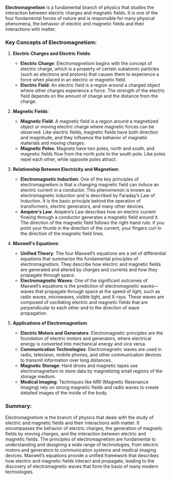 **Electromagnetism** is a fundamental branch of physics that studies the interaction between electric charges and magnetic fields. It is one of the four fundamental forces of nature and is responsible for many physical phenomena,  the behavior of electric and magnetic fields and their interactions with matter.

### Key Concepts of Electromagnetism:

1. **Electric Charges and Electric Fields**:
   - **Electric Charge**: Electromagnetism begins with the concept of electric charge, which is a property of certain subatomic particles (such as electrons and protons) that causes them to experience a force when placed in an electric or magnetic field.
   - **Electric Field**: An electric field is a region around a charged object where other charges experience a force. The strength of the electric field depends on the amount of charge and the distance from the charge.

2. **Magnetic Fields**:
   - **Magnetic Field**: A magnetic field is a region around a magnetized object or moving electric charge where magnetic forces can be observed. Like electric fields, magnetic fields have both direction and magnitude, and they influence the behavior of magnetic materials and moving charges.
   - **Magnetic Poles**: Magnets have two poles, north and south, and magnetic fields flow from the north pole to the south pole. Like poles repel each other, while opposite poles attract.

3. **Relationship Between Electricity and Magnetism**:
   - **Electromagnetic Induction**: One of the key principles of electromagnetism is that a changing magnetic field can induce an electric current in a conductor. This phenomenon is known as electromagnetic induction and is described by Faraday’s Law of Induction. It is the basic principle behind the operation of transformers, electric generators, and many other devices.
   - **Ampère's Law**: Ampère’s Law describes how an electric current flowing through a conductor generates a magnetic field around it. The direction of the magnetic field follows the right-hand rule: if you point your thumb in the direction of the current, your fingers curl in the direction of the magnetic field lines.

4. **Maxwell's Equations**:
   - **Unified Theory**: The four Maxwell’s equations are a set of differential equations that summarize the fundamental principles of electromagnetism. They describe how electric and magnetic fields are generated and altered by charges and currents and how they propagate through space.
   - **Electromagnetic Waves**: One of the significant outcomes of Maxwell’s equations is the prediction of electromagnetic waves—waves that propagate through space at the speed of light, such as radio waves, microwaves, visible light, and X-rays. These waves are composed of oscillating electric and magnetic fields that are perpendicular to each other and to the direction of wave propagation.

5. **Applications of Electromagnetism**:
   - **Electric Motors and Generators**: Electromagnetic principles are the foundation of electric motors and generators, where electrical energy is converted into mechanical energy and vice versa.
   - **Communication Technologies**: Electromagnetic waves are used in radio, television, mobile phones, and other communication devices to transmit information over long distances.
   - **Magnetic Storage**: Hard drives and magnetic tapes use electromagnetism to store data by magnetizing small regions of the storage medium.
   - **Medical Imaging**: Techniques like MRI (Magnetic Resonance Imaging) rely on strong magnetic fields and radio waves to create detailed images of the inside of the body.

### Summary:
Electromagnetism is the branch of physics that deals with the study of electric and magnetic fields and their interactions with matter. It encompasses the behavior of electric charges, the generation of magnetic fields by moving charges, and the interaction between electric and magnetic fields. The principles of electromagnetism are fundamental to understanding and designing a wide range of technologies, from electric motors and generators to communication systems and medical imaging devices. Maxwell’s equations provide a unified framework that describes how electric and magnetic fields interact and propagate, leading to the discovery of electromagnetic waves that form the basis of many modern technologies.
